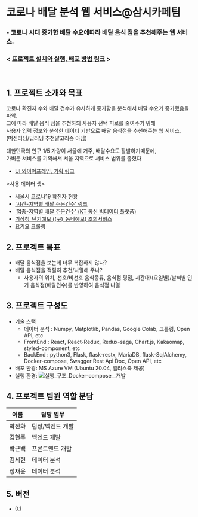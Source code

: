 # 코로나 배달 분석 웹 서비스@삼시카페팀

### - 코로나 시대 증가한  배달 수요에따라 배달 음식 점을 추천해주는 웹 서비스.   

### < [프로젝트 설치와 실행, 배포 방법 링크](InstallAndRun.md) >
<br>

## 1. 프로젝트 소개와 목표

코로나 확진자 수와 배달 건수가 유사하게 증가함을 분석해서 배달 수요가 증가했음을 파악.   
그에 따라 배달 음식 점을 추천하되 사용자 선택 피로를 줄여주기 위해   
사용자 입력 정보와 분석한 데이터 기반으로 배달 음식점을 추천해주는 웹 서비스.   
(머신러닝/딥러닝 추천알고리즘 아님)   

대한민국의 인구 1/5 가량이 서울에 거주, 배달수요도 활발하기때문에,   
가벼운 서비스를 기획해서 서울 지역으로 서비스 범위를 좁혔다


  - [UI 와이어프레임, 기획 링크](https://kdt-gitlab.elice.io/003-part3-deliveryservice/team3/project-template/-/wikis/%ED%94%84%EB%A1%9C%EC%A0%9D%ED%8A%B8-%EA%B8%B0%ED%9A%8D)

<사용 데이터 셋>
- [서울시 코로나19 확진자 현황](https://data.seoul.go.kr/dataList/OA-20279/S/1/datasetView.do)
- ['시간-지역별 배달 주문건수' 링크](https://bdp.kt.co.kr/invoke/SOKBP2603/?goodsCode=KGUTIMEORDER)
- ['업종-지역별 배달 주문건수' (KT 통신 빅데이터 플랫폼)](https://bdp.kt.co.kr/invoke/SOKBP2603/?goodsCode=KGUINDTORDER)
- [기상청_단기예보 ((구)_동네예보) 조회서비스](https://www.data.go.kr/iim/api/selectAPIAcountView.do)
- 요기요 크롤링
## 2. 프로젝트 목표

  - 배달 음식점을 보는데 너무 복잡하지 않나?
  - 배달 음식점을 적절히 추천/나열해 주나?
    - 사용자의 위치, 선호/비선호 음식종류, 음식점 평점, 시간대/(요일별)/날씨별 인기 음식점(배달건수)를 반영하여 음식점 나열

## 3. 프로젝트 구성도

  - 기술 스택
    - 데이터 분석 : Numpy, Matplotlib, Pandas, Google Colab, 크롤링, Open API, etc
    - FrontEnd : React, React-Redux, Redux-saga, Chart.js, Kakaomap, styled-component, etc
    - BackEnd : python3, Flask, flask-restx, MariaDB, flask-SqlAlchemy, Docker-compose, Swagger Rest Api Doc, Open API, etc
  - 배포 환경: MS Azure VM (Ubuntu 20.04, 엘리스측 제공)
  - 실행 환경: ![실행_구조_Docker-compose__개발](/uploads/bc541e1be98afddc0bd62fb8adb7dfb7/Docker_compose_dev.png)

## 4. 프로젝트 팀원 역할 분담
| 이름 | 담당 업무 |
| ------ | ------ |
| 박진화 | 팀장/백엔드 개발 |
| 김현주 | 백엔드 개발 |
| 박근백 | 프론트엔드 개발 |
| 김세현 | 데이터 분석 |
| 정재윤 | 데이터 분석 |

## 5. 버전
  - 0.1
